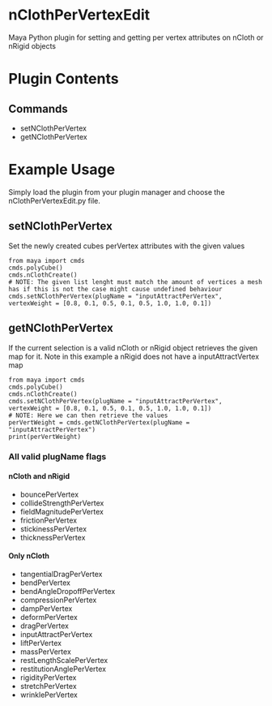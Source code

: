 # nClothPerVertexEdit
Maya Python plugin for setting and getting per vertex attributes on nCloth or nRigid objects

# Plugin Contents
## Commands
* setNClothPerVertex
* getNClothPerVertex

# Example Usage
Simply load the plugin from your plugin manager and choose the nClothPerVertexEdit.py file.
## setNClothPerVertex
Set the newly created cubes perVertex attributes with the given values
```
from maya import cmds
cmds.polyCube()
cmds.nClothCreate()
# NOTE: The given list lenght must match the amount of vertices a mesh has if this is not the case might cause undefined behaviour
cmds.setNClothPerVertex(plugName = "inputAttractPerVertex", vertexWeight = [0.8, 0.1, 0.5, 0.1, 0.5, 1.0, 1.0, 0.1])
```
## getNClothPerVertex
If the current selection is a valid nCloth or nRigid object retrieves the given map for it.
Note in this example a nRigid does not have a inputAttractVertex map
```
from maya import cmds
cmds.polyCube()
cmds.nClothCreate()
cmds.setNClothPerVertex(plugName = "inputAttractPerVertex", vertexWeight = [0.8, 0.1, 0.5, 0.1, 0.5, 1.0, 1.0, 0.1])
# NOTE: Here we can then retrieve the values
perVertWeight = cmds.getNClothPerVertex(plugName = "inputAttractPerVertex")
print(perVertWeight)
```
### All valid plugName flags
#### nCloth and nRigid
* bouncePerVertex
* collideStrengthPerVertex
* fieldMagnitudePerVertex
* frictionPerVertex
* stickinessPerVertex
* thicknessPerVertex
#### Only nCloth
* tangentialDragPerVertex
* bendPerVertex
* bendAngleDropoffPerVertex
* compressionPerVertex
* dampPerVertex
* deformPerVertex
* dragPerVertex
* inputAttractPerVertex
* liftPerVertex
* massPerVertex
* restLengthScalePerVertex
* restitutionAnglePerVertex
* rigidityPerVertex
* stretchPerVertex
* wrinklePerVertex
